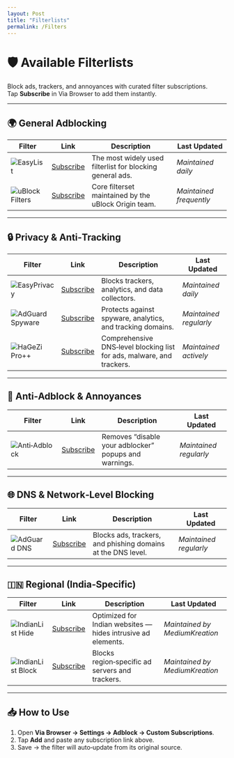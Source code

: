```yaml
---
layout: Post
title: "Filterlists"
permalink: /Filters
---
```


# 🛡️ Available Filterlists

Block ads, trackers, and annoyances with curated filter subscriptions.  
Tap **Subscribe** in Via Browser to add them instantly.

---

## 🌍 General Adblocking
| Filter | Link | Description | Last Updated |
|--------|------|-------------|--------------|
| ![EasyList](https://img.shields.io/badge/EasyList-blue) | [Subscribe](https://easylist-downloads.adblockplus.org/easylist.txt) | The most widely used filterlist for blocking general ads. | _Maintained daily_ |
| ![uBlock Filters](https://img.shields.io/badge/uBlock%20Filters-green) | [Subscribe](https://github.com/uBlockOrigin/uAssets/raw/master/filters/filters.txt) | Core filterset maintained by the uBlock Origin team. | _Maintained frequently_ |

---

## 🔒 Privacy & Anti‑Tracking
| Filter | Link | Description | Last Updated |
|--------|------|-------------|--------------|
| ![EasyPrivacy](https://img.shields.io/badge/EasyPrivacy-orange) | [Subscribe](https://easylist-downloads.adblockplus.org/easyprivacy.txt) | Blocks trackers, analytics, and data collectors. | _Maintained daily_ |
| ![AdGuard Spyware](https://img.shields.io/badge/AdGuard%20Spyware-red) | [Subscribe](https://raw.githubusercontent.com/AdguardTeam/FiltersRegistry/master/filters/filter_3_Spyware/filter.txt) | Protects against spyware, analytics, and tracking domains. | _Maintained regularly_ |
| ![HaGeZi Pro++](https://img.shields.io/badge/HaGeZi%20Pro++-purple) | [Subscribe](https://raw.githubusercontent.com/hagezi/dns-blocklists/main/adblock/pro.plus.txt) | Comprehensive DNS‑level blocking list for ads, malware, and trackers. | _Maintained actively_ |

---

## 🚫 Anti‑Adblock & Annoyances
| Filter | Link | Description | Last Updated |
|--------|------|-------------|--------------|
| ![Anti‑Adblock](https://img.shields.io/badge/Anti--Adblock-yellow) | [Subscribe](https://easylist-downloads.adblockplus.org/antiadblockfilters.txt) | Removes “disable your adblocker” popups and warnings. | _Maintained regularly_ |

---

## 🌐 DNS & Network‑Level Blocking
| Filter | Link | Description | Last Updated |
|--------|------|-------------|--------------|
| ![AdGuard DNS](https://img.shields.io/badge/AdGuard%20DNS-lightgrey) | [Subscribe](https://raw.githubusercontent.com/AdguardTeam/FiltersRegistry/master/filters/filter_15_DnsFilter/filter.txt) | Blocks ads, trackers, and phishing domains at the DNS level. | _Maintained regularly_ |

---

## 🇮🇳 Regional (India‑Specific)
| Filter | Link | Description | Last Updated |
|--------|------|-------------|--------------|
| ![IndianList Hide](https://img.shields.io/badge/IndianList--Hide-brown) | [Subscribe](https://raw.githubusercontent.com/mediumkreation/IndianList/refs/heads/master/IndianList/specific_hide.txt) | Optimized for Indian websites — hides intrusive ad elements. | _Maintained by MediumKreation_ |
| ![IndianList Block](https://img.shields.io/badge/IndianList--Block-brown) | [Subscribe](https://raw.githubusercontent.com/mediumkreation/IndianList/refs/heads/master/IndianList/specific_block.txt) | Blocks region‑specific ad servers and trackers. | _Maintained by MediumKreation_ |

---

## 📥 How to Use
1. Open **Via Browser → Settings → Adblock → Custom Subscriptions**.  
2. Tap **Add** and paste any subscription link above.  
3. Save → the filter will auto‑update from its original source.
